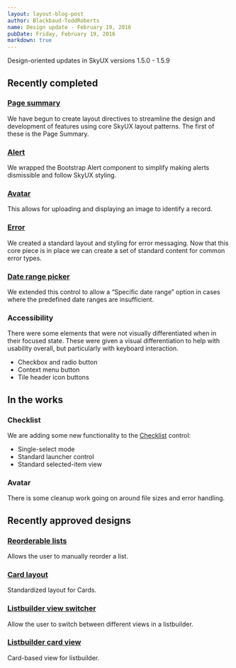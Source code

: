 ```yaml
---
layout: layout-blog-post
author: Blackbaud-ToddRoberts
name: Design update - February 19, 2016
pubDate: Friday, February 19, 2016
markdown: true
---
```


Design-oriented updates in SkyUX versions 1.5.0 - 1.5.9

<!-- more -->

## Recently completed

### [Page summary](http://skyux.developer.blackbaud.com/components/pagesummary/)
We have begun to create layout directives to streamline the design and development of features using core SkyUX layout patterns. The first of these is the Page Summary.

### [Alert](http://skyux.developer.blackbaud.com/components/alert/)
We wrapped the Bootstrap Alert component to simplify making alerts dismissible and follow SkyUX styling. 

### [Avatar](http://skyux.developer.blackbaud.com/components/avatar/)
This allows for uploading and displaying an image to identify a record. 

### [Error](http://skyux.developer.blackbaud.com/components/error/)
We created a standard layout and styling for error messaging. Now that this core piece is in place we can create a set of standard content for common error types. 

### [Date range picker](http://skyux.developer.blackbaud.com/components/daterangepicker/)
We extended this control to allow a “Specific date range” option in cases where the predefined date ranges are insufficient. 

### Accessibility
There were some elements that were not visually differentiated when in their focused state. These were given a visual differentiation to help with usability overall, but particularly with keyboard interaction.
* Checkbox and radio button
* Context menu button
* Tile header icon buttons

## In the works

### Checklist
We are adding some new functionality to the [Checklist](http://skyux.developer.blackbaud.com/components/checklist/) control:
* Single-select mode
* Standard launcher control
* Standard selected-item view

### Avatar
There is some cleanup work going on around file sizes and error handling.

## Recently approved designs

### [Reorderable lists](https://github.com/blackbaud/skyux/issues/330)
Allows the user to manually reorder a list. 

### [Card layout](https://github.com/blackbaud/skyux/issues/286)
Standardized layout for Cards. 

### [Listbuilder view switcher](https://github.com/blackbaud/skyux/issues/287)
Allow the user to switch between different views in a listbuilder. 

### [Listbuilder card view](https://github.com/blackbaud/skyux/issues/288)
Card-based view for listbuilder. 

